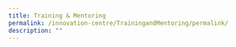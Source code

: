 ```yaml
---
title: Training & Mentoring
permalink: /innovation-centre/TrainingandMentoring/permalink/
description: ""
---
```

